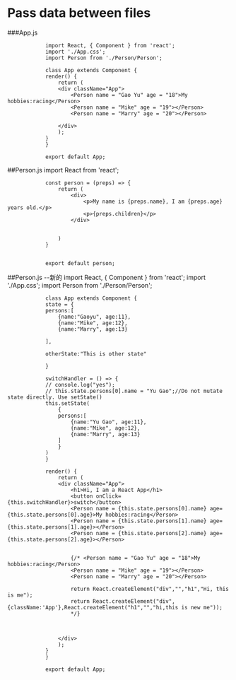 # Pass data between files

###App.js

                import React, { Component } from 'react';
                import './App.css';
                import Person from './Person/Person';

                class App extends Component {
                render() {
                    return (
                    <div className="App">
                        <Person name = "Gao Yu" age = "18">My hobbies:racing</Person>
                        <Person name = "Mike" age = "19"></Person>
                        <Person name = "Marry" age = "20"></Person>

                    </div>
                    );
                }
                }

                export default App;



##Person.js
                import React from 'react';

                const person = (preps) => {
                    return (
                        <div>
                            <p>My name is {preps.name}, I am {preps.age} years old.</p>
                            <p>{preps.children}</p>
                        </div>
                    
                    
                    )
                }


                export default person;

##Person.js  --新的
                import React, { Component } from 'react';
                import './App.css';
                import Person from './Person/Person';


                class App extends Component {
                state = {
                persons:[
                    {name:"Gaoyu", age:11},
                    {name:"Mike", age:12},
                    {name:"Marry", age:13}

                ],

                otherState:"This is other state"

                }

                switchHandler = () => {
                // console.log("yes");
                // this.state.persons[0].name = "Yu Gao";//Do not mutate state directly. Use setState()
                this.setState(
                    {
                    persons:[
                        {name:"Yu Gao", age:11},
                        {name:"Mike", age:12},
                        {name:"Marry", age:13}
                    ]
                    }
                )
                }

                render() {
                    return (
                    <div className="App">
                        <h1>Hi, I am a React App</h1>
                        <button onClick={this.switchHandler}>switch</button>
                        <Person name = {this.state.persons[0].name} age={this.state.persons[0].age}>My hobbies:racing</Person>
                        <Person name = {this.state.persons[1].name} age={this.state.persons[1].age}></Person>
                        <Person name = {this.state.persons[2].name} age={this.state.persons[2].age}></Person>
                

                        {/* <Person name = "Gao Yu" age = "18">My hobbies:racing</Person>
                        <Person name = "Mike" age = "19"></Person>
                        <Person name = "Marry" age = "20"></Person> 
                        
                        return React.createElement("div","","h1","Hi, this is me");
                        return React.createElement("div",{className:'App'},React.createElement("h1","","hi,this is new me"));
                        */}

                        

                    </div>
                    );
                }
                }

                export default App;

